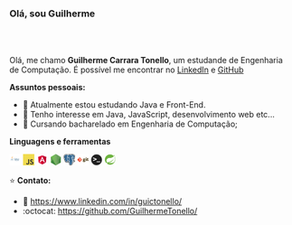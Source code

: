 ### Olá, sou Guilherme

<br />
<br />

Olá, me chamo **Guilherme Carrara Tonello**, um estudande de Engenharia de Computação. É possível me encontrar no [LinkedIn](https://www.linkedin.com/in/guictonello/) e [GitHub](https://github.com/GuilhermeTonello/)

**Assuntos pessoais:**

- 🌱 Atualmente estou estudando Java e Front-End.
- 🤔 Tenho interesse em Java, JavaScript, desenvolvimento web etc...
- 💼 Cursando bacharelado em Engenharia de Computação;

**Linguagens e ferramentas**  

<code><img height="20" src="https://raw.githubusercontent.com/github/explore/80688e429a7d4ef2fca1e82350fe8e3517d3494d/topics/java/java.png"></code>
<code><img height="20" src="https://raw.githubusercontent.com/github/explore/80688e429a7d4ef2fca1e82350fe8e3517d3494d/topics/javascript/javascript.png"></code>
<code><img height="20" src="https://raw.githubusercontent.com/github/explore/80688e429a7d4ef2fca1e82350fe8e3517d3494d/topics/angular/angular.png"></code>
<code><img height="20" src="https://raw.githubusercontent.com/github/explore/80688e429a7d4ef2fca1e82350fe8e3517d3494d/topics/nodejs/nodejs.png"></code>
<code><img height="20" src="https://raw.githubusercontent.com/github/explore/80688e429a7d4ef2fca1e82350fe8e3517d3494d/topics/postgresql/postgresql.png"></code>
<code><img height="20" src="https://raw.githubusercontent.com/github/explore/80688e429a7d4ef2fca1e82350fe8e3517d3494d/topics/git/git.png"></code>
<code><img height="20" src="https://raw.githubusercontent.com/github/explore/80688e429a7d4ef2fca1e82350fe8e3517d3494d/topics/terminal/terminal.png"></code>
<code><img height="20" src="https://raw.githubusercontent.com/github/explore/main/topics/spring-boot/spring-boot.png"></code>

⭐️ **Contato:**
- 💼 https://www.linkedin.com/in/guictonello/
- :octocat: https://github.com/GuilhermeTonello/
